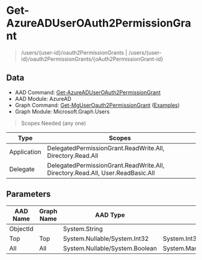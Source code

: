 # Get-AzureADUserOAuth2PermissionGrant

> /users/{user-id}/oauth2PermissionGrants | /users/{user-id}/oauth2PermissionGrants/{oAuth2PermissionGrant-id}

## Data

+ AAD Command: [Get-AzureADUserOAuth2PermissionGrant](https://docs.microsoft.com/en-us/powershell/module/AzureAD/Get-AzureADUserOAuth2PermissionGrant)
+ AAD Module: AzureAD
+ Graph Command: [Get-MgUserOauth2PermissionGrant](https://docs.microsoft.com/en-us/powershell/module/Microsoft.Graph.Users/Get-MgUserOauth2PermissionGrant) ([Examples](https://github.com/orgs/msgraph/discussions?discussions_q=Get-MgUserOauth2PermissionGrant))
+ Graph Module: Microsoft.Graph.Users

> Scopes Needed (any one)

|Type|Scopes|
|---|---|
|Application|DelegatedPermissionGrant.ReadWrite.All, Directory.Read.All|
|Delegate|DelegatedPermissionGrant.ReadWrite.All, Directory.Read.All, User.ReadBasic.All|

## Parameters

|AAD Name|Graph Name|AAD Type|Graph Type|Infos|
|---|---|---|---|---|
|ObjectId||System.String|||
|Top|Top|System.Nullable/System.Int32|System.Int32||
|All|All|System.Nullable/System.Boolean|System.Management.Automation.SwitchParameter||


